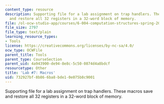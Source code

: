 ```yaml
---
content_type: resource
description: Supporting file for a lab assignment on trap handlers. These macros save
  and restore all 32 registers in a 32-word block of memory.
file: /ol-ocw-studio-app/courses/6-004-computation-structures-spring-2009/732927bf8b866ba8bde10e075b8c9001_lab7macros.uasm
file_size: 2797
file_type: text/plain
learning_resource_types:
- Tools
license: https://creativecommons.org/licenses/by-nc-sa/4.0/
ocw_type: OCWFile
parent_title: Tools
parent_type: CourseSection
parent_uid: 4a943900-de94-8e8c-5c50-0874d4a8bdcf
resourcetype: Other
title: 'Lab #7: Macros'
uid: 732927bf-8b86-6ba8-bde1-0e075b8c9001
---
```

Supporting file for a lab assignment on trap handlers. These macros save and restore all 32 registers in a 32-word block of memory.